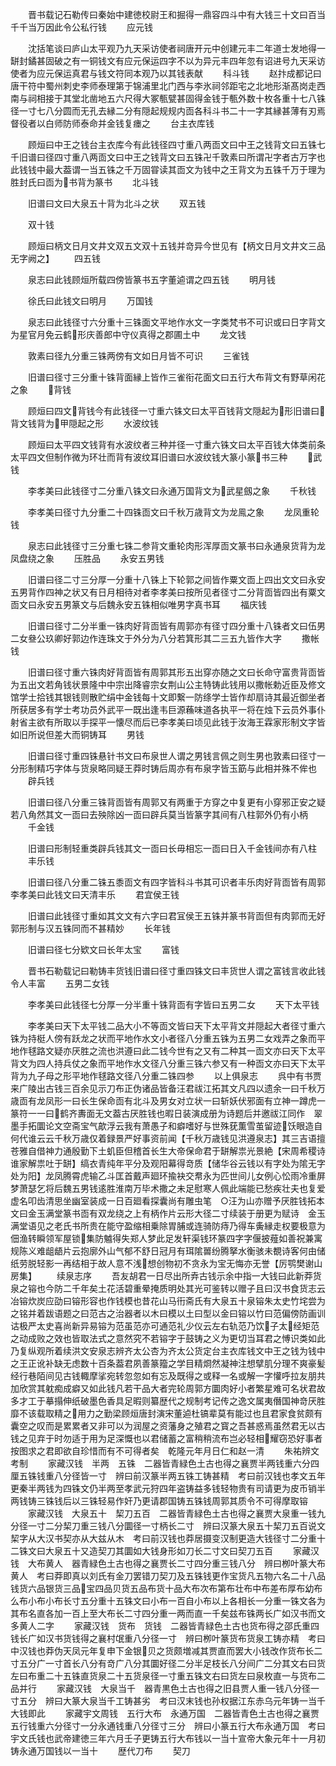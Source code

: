 <!-- { "loadSidebar": true } -->
　　晋书载记石勒传曰秦始中建徳校尉王和掘得一鼎容四斗中有大钱三十文曰百当千千当万因此令公私行钱
　　应元钱

　　沈括笔谈曰庐山太平观乃九天采访使者祠唐开元中创建元丰二年道士发地得一缾封鐍甚固破之有一铜钱文有应元保运四字不以为异元丰四年忽有诏进号九天采访使者为应元保运真君与钱文符同本观乃以其钱表献
　　科斗钱
　　赵抃成都记曰唐干符中蜀州刺史李师泰理第于锦浦里北门西与李氷祠邻距宅之北地形渐髙岗走西南与祠相接于其堂北凿地五六尺得大冢甎甓甚固得金钱于甎外数十枚各重十七八铢径一寸七八分圆而无孔去縁二分有隠起规规内靣各科斗书二十一字其縁甚薄有刃焉督役者以白师防师泰命并金钱复瘗之
　　台主衣库钱

　　顾烜曰中王之钱台主衣库今有此钱径四寸重八两靣文曰中王之钱背文曰五铢七千旧谱曰径四寸重八两靣文曰中王之钱背文曰五铢卍千敦素曰所谓卍字者古万字也此钱钱中最大葢谓一当五铢之千万固甞读其靣文为钱中之王背文为五铢千万于理为胜封氏曰靣为书背为篆书
　　北斗钱

　　旧谱曰文曰大泉五十背为北斗之状
　　双五钱

　　双十钱

　　顾烜曰柄文日月文井文双五文双十五钱并竒异今世见有【柄文日月文井文三品无字阙之】
　　四五钱

　　泉志曰此钱顾烜所载四傍皆篆书五字董逌谓之四五钱
　　明月钱

　　徐氏曰此钱文曰明月
　　万国钱

　　泉志曰此钱径寸六分重十三铢面文平地作水文一字类梵书不可识或曰日字背文为星官月免云鹤形庆善郎中守仪真得之郡圃土中
　　龙文钱

　　敦素曰径九分重三铢两傍有文如日月皆不可识
　　三雀钱

　　旧谱曰径寸三分重十铢背面縁上皆作三雀衔花面文曰五行大布背文有野草闲花之象
　　背钱

　　顾烜曰四文背钱今有此钱径一寸重六铢文曰太平百钱背文隠起为形旧谱曰背文钱背为甲隠起之形
　　水波纹钱

　　顾烜曰太平四文钱背有水波纹者三种并径一寸重六铢文曰太平百钱大体类前条太平四文但制作微为环壮而背有波纹耳旧谱曰水波纹钱大篆小篆书三种
　　武钱

　　李孝美曰此钱径寸二分重八铢文曰永通万国背文为武星劔之象
　　千秋钱

　　李孝美曰径寸九分重二十四铢靣文曰千秋万歳背文为龙鳯之象
　　龙凤重轮钱

　　泉志曰此钱径寸三分重七铢二参背文重轮肉形浑厚靣文篆书曰永通泉货背为龙凤盘绕之象
　　压胜品
　　永安五男钱

　　旧谱曰径二寸三分厚一分重十八铢上下轮郭之间皆作粟文靣上四出文文曰永安五男背作四神之状又有日月相待对者李孝美曰按所见者径寸二分背靣皆四出有粟文靣文曰永安五男篆文与后魏永安五铢相似唯男字真书耳
　　福庆钱

　　旧谱曰径寸二分半重一铢肉好背靣皆有周郭亦有径寸四分重十八铢者文曰伍男二女叄公玖卿好郭边作连珠文于外分为八分若箕形其二三五九皆作大字
　　撒帐钱

　　旧谱曰径寸重六铢肉好背靣皆有周郭其形五出穿亦随之文曰长命守富贵背靣皆为五出文若角钱状景隆中中宗出降睿宗女荆山公主特铸此钱用以撒帐勅近臣及修文馆学士拾钱其银钱则散贮绢中金钱每十文即繋一防绦学士皆作却扇诗其最近御坐者所获居多有学士考功员外武平一既出逢韦巨源蘓味道各执平一将在烛下云员外事仆射省主欲有所取以手探平一懐尽而后已李孝美曰顷见此钱于汝海王霖家形制文字皆如旧所说但差大而铜铸耳
　　男钱

　　旧谱曰径寸重四铢悬针书文曰布泉世人谓之男钱言佩之则生男也敦素曰径寸一分形制精巧字体与货泉略同疑王莽时铸后周亦有布泉字皆玉筯与此相并殊不侔也
　　辟兵钱

　　旧谱曰径八分重三铢背靣皆有周郭又有两重于方穿之中复更有小穿邪正安之疑若八角然其文一靣曰去殃除凶一靣曰辟兵莫当皆篆字其间有八柱郭外仍有小柄
　　千金钱

　　旧谱曰形制轻重类辟兵钱其文一靣曰长毋相忘一靣曰日入千金钱间亦有八柱
　　丰乐钱

　　旧谱曰径八分重二铢五黍靣文有四字皆科斗书其可识者丰乐肉好背靣皆有周郭李孝美曰此钱文曰天清丰乐
　　君宜侯王钱

　　旧谱曰此钱径寸重如其文文有六字曰君冝侯王五铢并篆书背靣但有肉郭而无好郭形制与汉五铢同而不甚精妙
　　长年钱

　　旧谱曰径七分欵文曰长年太宝
　　富钱

　　晋书石勒载记曰勒铸丰货钱旧谱曰径寸重四铢文曰丰货世人谓之富钱言收此钱令人丰富
　　五男二女钱

　　李孝美曰此钱径七分厚一分半重十铢背靣有字皆曰五男二女
　　天下太平钱

　　李孝美曰天下太平钱二品大小不等靣文皆曰天下太平背文并隠起大者径寸重六铢为持梃人傍有跃龙之状而平地作水文小者径八分重五铢为五男二女戏弄之象而平地作毬路文疑亦厌胜之流也洪遵曰此二钱今世有之又有二种其一靣文亦曰天下太平背文为四人持兵仗之象而平地作水文径八分重三铢六参又有一种靣文亦曰天下太平背为九子母之形平地作毬路文径八分重二铢四参
　　以上俱泉志
　　呉中有书贾来广陵出古钱三百余见示刀布正伪诸品皆备汪君祓江拓其文凡四以遗余一曰千秋万歳靣有龙凤形一曰长生保命靣有北斗及男女对立状一曰斩妖伏邪面有立神一蹲虎一篆符一一曰鹤齐夀面无文葢古厌胜钱也暇日装演成册为诗题后并邀祓江同作　翠墨手拓圜论文空斋宝气歊浮云我有萧愚子和癖嗜好与世殊莸薫雪茧留迹饫眼造自何代谁云云千秋万歳仅着録景严好事资前闻【千秋万歳钱见洪遵泉志】其三吉语擅苍雅自借神力通殷勤下土虮臣但稽首长生大帝保命君于缾解祟光景絶【宋周希稷诗谁家解祟吐于缾】缟衣青纯年平分及观阳幕得竒质【储华谷云钱以有字处为隂无字处为阳】龙凤腾霄虎输乙斗匡首戴声廻环揄袂交帬永为匹世间儿女例心忪雨冷重屏梦萧瑟乞将后魏五男钱逺胜淮南万毕术撒之未足慰寒人佩此端能已愁疾壮夫也复爱虚名叩齿清思坐幽室装成一日百廻看探囊尚有雕虫笔　○汪为山亦赠予厌胜钱拓本文曰金玉满堂篆书靣有双龙绕之上有柄作片云形大径二寸续装于册更为赋诗　金玉满堂语见之老氏书所贵在能守盈缩相乗除胃脯或连骑防痔乃得车夤縁走权要极意为佃渔转瞬领军屋锁集防魖得失郑人梦此足发轩渠钱环篆四字字偃披薤如善祝兼寓规陈义难龃龉片云抱廓外山气郁不舒日冠月有珥隂嘼纷腾拏水衡骇未覩诗客何由储纸劳脱轻影一再结相于故人意不浅想创物初不贪永为宝无悔亦无誉【厉鹗樊谢山房集】
　　续泉志序
　　吾友胡君一日尽出所弆古钱示余中指一大钱曰此新莽货泉之镕也今防二千年矣土花活碧重晕掩质明处其光可鉴转以赠子且曰汉书食货志云冶镕炊炭应劭曰镕形容也作钱模也昔花山马衎斋氏有大泉五十泉镕朱太史竹垞尝为之铭并着跋语题之曰范古之治器者以木曰模以土曰型以金曰镕以竹曰范偏傍防画训诂极严太史喜尚新异易镕为范虽范亦可通范礼少仪云左右轨范乃饮子太经矩范之动成败之效也皆取法式之意然究不若镕字于鼓铸之义为更切当耳君之愽识类如此乃复纵观所着续洪文安泉志辨齐太公杏为齐太公货定台主衣库钱文中王之钱为钱中之王正讹补缺无虑数十百条葢君夙善篆籀之学目精烱然凝神注想擘肌分理不爽豪髪经行巷陌间见古钱輙摩挲宛转忽忽如有忘及既得之或释一名或解一字懽呼拉友朋共加欣赏其躭痴成癖又如此钱凡若干品大者完轮周郭方圜肉好小者繁星难可名状君故多才工于摹搨伸纸破墨色香具足暇则纂歴代之规制考记传之逸文属夷僭国神竒厌胜靡不该载取精之用力之勤梁顾烜唐封演宋董逌杜镐辈莫有能过也且君家食贫颇有囊空之叹而是累累者又非可以为润屋之资藩身之殖君之寳之吾甚惑焉虽然君无以古钱之见弃于时勿适于用为足深慨也以君储蓄之富稍稍流布岂必轻相耀窃恐好事者按图求之君即欲自珍惜而有不可得者矣　乾隆元年月日仁和赵一清
　　朱祐辨文考制
　　家藏汉钱　半两　五铢　二器皆青緑色土古也得之襄贾半两钱重六分四厘五铢钱重八分径皆一寸　辨曰前汉篆半两五铢工铸甚精　考曰前汉钱也孝文五年更秦半两钱为四铢文仍半两至孝武元狩四年盗铸益多钱轻物贵有司请更为皮币销半两钱铸三铢钱后以三铢轻易作奸乃更请郡国铸五铢钱周郭其质令不可得摩取镕
　　家藏汉钱　大泉五十　栔刀五百　二器皆青緑色土古也得之襄贾大泉重一钱九分径一寸二分栔刀重三钱八分圜径一寸柄长二寸　辨曰汉篆大泉五十栔刀五百说文栔字从大汉书契亦从大兹从木　考曰前汉钱也莽居摄变汉制更造大钱径寸二分重十二铢文曰大泉五十又造契刀其圜如大钱身形如刀长二寸文曰契刀五百
　　家藏汉钱　大布黄人　器青緑色土古也得之襄贾长二寸四分重三钱八分　辨曰栁叶篆大布黄人　考曰莽即真以刘氏有金刀罢错刀契刀及五铢钱更作宝货凡五物六名二十八品钱货六品银货三品宝四品贝货五品布货十品大布次布第布壮布中布差布厚布幼布么布小布小布长寸五分重十五铢文曰小布一百自小布以上各相长一分重一铢文各为其布名直各加一百上至大布长二寸四分重一两而直一千矣兹布铢两长广如汉书而文多黄人二字
　　家藏汉钱　货布　货钱　二器皆青緑色土古也货布得之邵氏重四钱长广如汉书货钱得之襄村氓重八分径一寸　辨曰栁叶篆货布货泉工铸亦精　考曰中汉钱也莽伪天凤元年复申下金银贝之货颇増减其贾直而罢大小钱改作货布长二寸五分广一寸首长八分有竒广八分其圜好径二分半足枝长八分间广二分其文右曰货左曰布重二十五铢直货泉二十五货泉径一寸重五铢文右曰货左曰泉枚直一与货布二品并行
　　家藏汉钱　大泉当千　器青黒色土古也得之旧县贾人重一钱八分径一寸五分　辨曰大篆大泉当千工铸甚劣　考曰汉末钱也孙权据江东赤乌元年铸一当千大钱即此
　　家藏宇文周钱　五行大布　永通万国　二器皆青色土古也得之襄贾五行钱重六分径寸一分永通钱重八分径寸三分　辨曰小篆五行大布永通万国　考曰宇文氏钱也武帝建徳三年六月壬子更铸五行大布钱以一当十宣帝大象元年十一月初铸永通万国钱以一当十
　　歴代刀布
　　契刀

